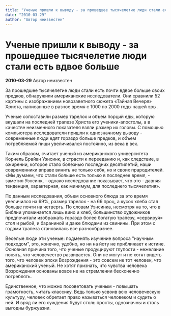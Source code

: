```yaml
---
title: "Ученые пришли к выводу - за прошедшее тысячелетие люди стали есть вдвое больше"
date: "2010-03-29"
author: "Автор неизвестен"
---
```


# Ученые пришли к выводу - за прошедшее тысячелетие люди стали есть вдвое больше

**2010-03-29** Автор неизвестен

За прошедшее тысячелетие люди стали есть почти вдвое больше своих предков, обнаружили американские исследователи. Они сравнили 52 картины с изображением новозаветного сюжета «Тайная Вечеря» Христа, написанные в разное время с 1000 по 2000 годы нашей эры.

Ученые сопоставили размер тарелок и объем порций еды, которую вкушали на последней трапезе Христа его ученики-апостолы, а в качестве неизменного показателя взяли размер их головы. С помощью компьютера исследователи пришли к однозначному выводу - современные люди едят гораздо больше предков, и объем потребляемой пищи увеличивался постоянно, из века в век.

Таким образом, считает ученый из американского университета Корнель Брайан Уэнсинк, в страсти к перееданию и, как следствие, в ожирении, которое стало болезнью последних десятилетий, наши современники вправе винить не только себя, но и своих прародителей. «Мы думаем, что стали больше есть только в последнее время, - заметил Уэнсинк, - однако исследование показывает, что это - давняя тенденция, характерная, как минимум, для последнего тысячелетия».

По данным исследования, объем основного блюда за это время увеличился на 69%, размер тарелок - на 66 проц, а кусок хлеба стал больше почти на четверть. По словам Уэнсинка, несмотря на то, что в Библии упоминается лишь вино и хлеб, большинство художников предпочитали изображать гораздо более богатую трапезу, «сервируя» стол и рыбой, и бараниной и даже блюдами из свинины. При этом с годами трапеза становилась все разнообразнее.

Веселые люди эти ученые: подменять изучение вопроса "научным подходом", это, конечно, удобно, но ни на йоту не приближает к истине. Основная причина того, что ученые продуцируют глупости - нежелание понять, что человечество развивается. Они не могут и не хотят видеть того, что человек эпохи Возрождения - это совсем не тот человек, что американский ученый. Не хотят признать, что чувства человека Возрождения основаны вовсе не на стремлении бесконечно потреблять.

Единственное, что можно посоветовать ученым - повышать грамотность, читать классику. Ведь только усвоив всю человеческую культуру, человек обретает право называться человеком и судить о ней. И вряд ли его суждения будут столь просты, однозначны и столь выгодны буржуазии.